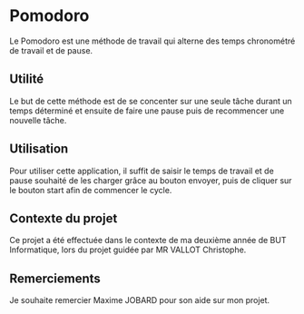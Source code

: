# Pomodoro
Le Pomodoro est une méthode de travail qui alterne des temps chronométré de travail et de pause.

## Utilité
Le but de cette méthode est de se concenter sur une seule tâche durant un temps déterminé et ensuite de faire une pause puis de recommencer une nouvelle tâche.

## Utilisation
Pour utiliser cette application, il suffit de saisir le temps de travail et de pause souhaité de les charger grâce au bouton envoyer, puis de cliquer sur le bouton start afin de commencer le cycle.

## Contexte du projet 
Ce projet a été effectuée dans le contexte de ma deuxième année de BUT Informatique, lors du projet guidée par MR VALLOT Christophe.

## Remerciements
Je souhaite remercier Maxime JOBARD pour son aide sur mon projet.

